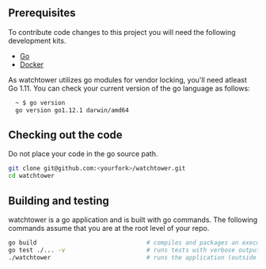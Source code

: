 ## Prerequisites
To contribute code changes to this project you will need the following development kits.
 * [Go](https://golang.org/doc/install)
 * [Docker](https://docs.docker.com/engine/installation/)
 
As watchtower utilizes go modules for vendor locking, you'll need atleast Go 1.11.
You can check your current version of the go language as follows:
```bash
  ~ $ go version
  go version go1.12.1 darwin/amd64
```


## Checking out the code
Do not place your code in the go source path.
```bash
git clone git@github.com:<yourfork>/watchtower.git
cd watchtower
```

## Building and testing
watchtower is a go application and is built with go commands. The following commands assume that you are at the root level of your repo.
```bash
go build                               # compiles and packages an executable binary, watchtower
go test ./... -v                       # runs tests with verbose output
./watchtower                           # runs the application (outside of a container)
```
